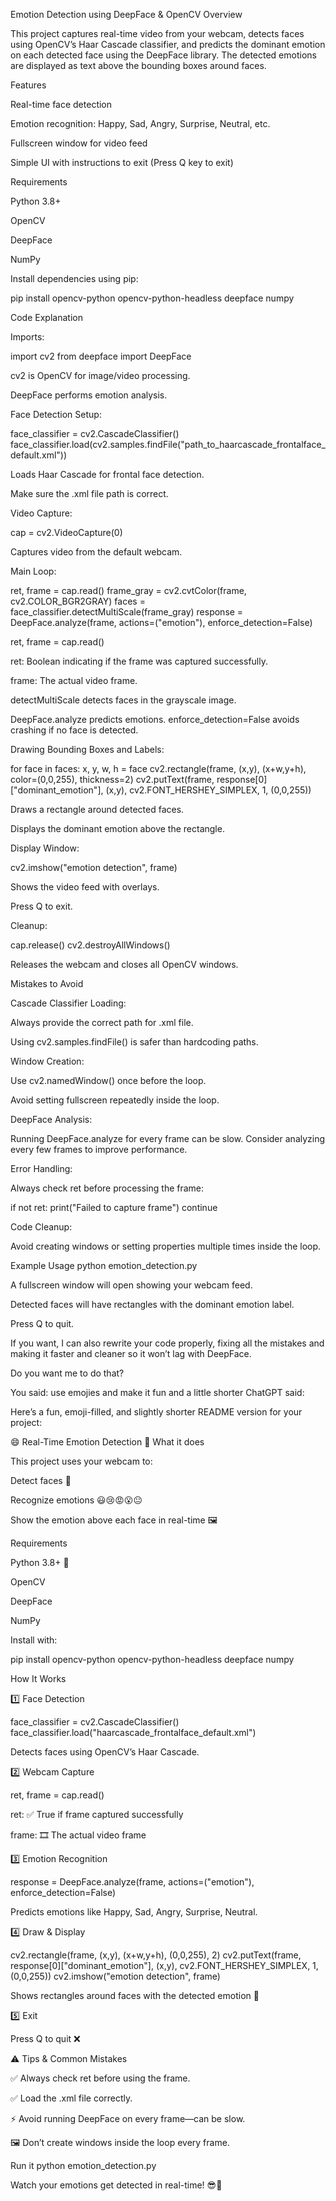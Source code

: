 Emotion Detection using DeepFace & OpenCV
Overview

This project captures real-time video from your webcam, detects faces using OpenCV’s Haar Cascade classifier, and predicts the dominant emotion on each detected face using the DeepFace library. The detected emotions are displayed as text above the bounding boxes around faces.

Features

Real-time face detection

Emotion recognition: Happy, Sad, Angry, Surprise, Neutral, etc.

Fullscreen window for video feed

Simple UI with instructions to exit (Press Q key to exit)

Requirements

Python 3.8+

OpenCV

DeepFace

NumPy

Install dependencies using pip:

pip install opencv-python opencv-python-headless deepface numpy

Code Explanation

Imports:

import cv2
from deepface import DeepFace


cv2 is OpenCV for image/video processing.

DeepFace performs emotion analysis.

Face Detection Setup:

face_classifier = cv2.CascadeClassifier()
face_classifier.load(cv2.samples.findFile("path_to_haarcascade_frontalface_default.xml"))


Loads Haar Cascade for frontal face detection.

Make sure the .xml file path is correct.

Video Capture:

cap = cv2.VideoCapture(0)


Captures video from the default webcam.

Main Loop:

ret, frame = cap.read()
frame_gray = cv2.cvtColor(frame, cv2.COLOR_BGR2GRAY)
faces = face_classifier.detectMultiScale(frame_gray)
response = DeepFace.analyze(frame, actions=("emotion"), enforce_detection=False)


ret, frame = cap.read()

ret: Boolean indicating if the frame was captured successfully.

frame: The actual video frame.

detectMultiScale detects faces in the grayscale image.

DeepFace.analyze predicts emotions. enforce_detection=False avoids crashing if no face is detected.

Drawing Bounding Boxes and Labels:

for face in faces:
    x, y, w, h = face
    cv2.rectangle(frame, (x,y), (x+w,y+h), color=(0,0,255), thickness=2)
    cv2.putText(frame, response[0]["dominant_emotion"], (x,y), cv2.FONT_HERSHEY_SIMPLEX, 1, (0,0,255))


Draws a rectangle around detected faces.

Displays the dominant emotion above the rectangle.

Display Window:

cv2.imshow("emotion detection", frame)


Shows the video feed with overlays.

Press Q to exit.

Cleanup:

cap.release()
cv2.destroyAllWindows()


Releases the webcam and closes all OpenCV windows.

Mistakes to Avoid

Cascade Classifier Loading:

Always provide the correct path for .xml file.

Using cv2.samples.findFile() is safer than hardcoding paths.

Window Creation:

Use cv2.namedWindow() once before the loop.

Avoid setting fullscreen repeatedly inside the loop.

DeepFace Analysis:

Running DeepFace.analyze for every frame can be slow. Consider analyzing every few frames to improve performance.

Error Handling:

Always check ret before processing the frame:

if not ret:
    print("Failed to capture frame")
    continue


Code Cleanup:

Avoid creating windows or setting properties multiple times inside the loop.

Example Usage
python emotion_detection.py


A fullscreen window will open showing your webcam feed.

Detected faces will have rectangles with the dominant emotion label.

Press Q to quit.

If you want, I can also rewrite your code properly, fixing all the mistakes and making it faster and cleaner so it won’t lag with DeepFace.

Do you want me to do that?

You said:
use emojies and make it fun and a little shorter
ChatGPT said:

Here’s a fun, emoji-filled, and slightly shorter README version for your project:

😄 Real-Time Emotion Detection 🎥
What it does

This project uses your webcam to:

Detect faces 🫵

Recognize emotions 😃😢😡😮😐

Show the emotion above each face in real-time 🖼️

Requirements

Python 3.8+ 🐍

OpenCV

DeepFace

NumPy

Install with:

pip install opencv-python opencv-python-headless deepface numpy

How It Works

1️⃣ Face Detection

face_classifier = cv2.CascadeClassifier()
face_classifier.load("haarcascade_frontalface_default.xml")


Detects faces using OpenCV’s Haar Cascade.

2️⃣ Webcam Capture

ret, frame = cap.read()


ret: ✅ True if frame captured successfully

frame: 🎞️ The actual video frame

3️⃣ Emotion Recognition

response = DeepFace.analyze(frame, actions=("emotion"), enforce_detection=False)


Predicts emotions like Happy, Sad, Angry, Surprise, Neutral.

4️⃣ Draw & Display

cv2.rectangle(frame, (x,y), (x+w,y+h), (0,0,255), 2)
cv2.putText(frame, response[0]["dominant_emotion"], (x,y), cv2.FONT_HERSHEY_SIMPLEX, 1, (0,0,255))
cv2.imshow("emotion detection", frame)


Shows rectangles around faces with the detected emotion 💌

5️⃣ Exit

Press Q to quit ❌

⚠️ Tips & Common Mistakes

✅ Always check ret before using the frame.

✅ Load the .xml file correctly.

⚡ Avoid running DeepFace on every frame—can be slow.

🖼️ Don’t create windows inside the loop every frame.

Run it
python emotion_detection.py


Watch your emotions get detected in real-time! 😎🎉
